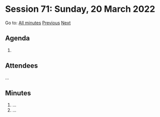 # Session 71: Sunday, 20 March 2022

Go to: [All minutes](../../) [Previous](../../2022/03/18.md) [Next](../../2022/03/22.md)

## Agenda

1. 

## Attendees

...

## Minutes

1. ...
1. ...
